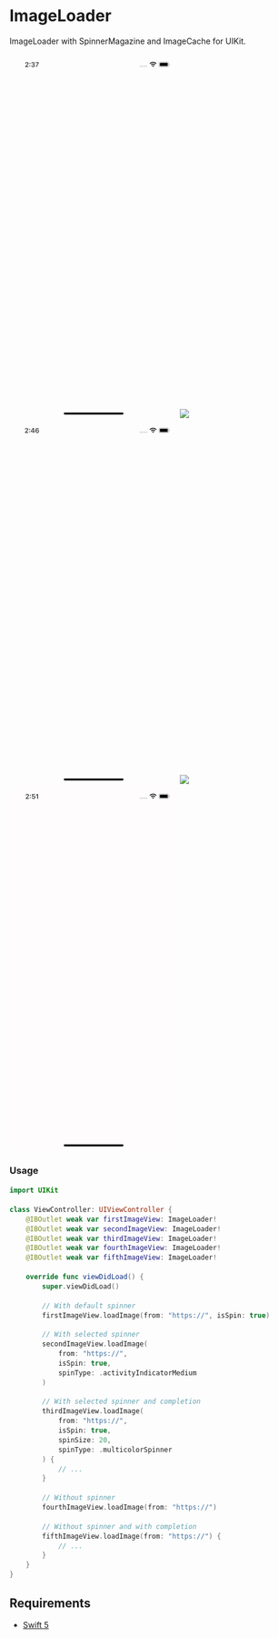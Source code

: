 # ImageLoader
ImageLoader with SpinnerMagazine and ImageCache for UIKit.

![](./demoAllSpinners.gif)
![](./demoMulticolorSpinner.gif)
![](./demoSpinner.gif)
![](./demoActivityIndicatorMedium.gif)
![](./demoActivityIndicatorLarge.gif)

### Usage

```swift
import UIKit

class ViewController: UIViewController {
    @IBOutlet weak var firstImageView: ImageLoader!
    @IBOutlet weak var secondImageView: ImageLoader!
    @IBOutlet weak var thirdImageView: ImageLoader!
    @IBOutlet weak var fourthImageView: ImageLoader!
    @IBOutlet weak var fifthImageView: ImageLoader!
    
    override func viewDidLoad() {
        super.viewDidLoad()
        
        // With default spinner
        firstImageView.loadImage(from: "https://", isSpin: true)
        
        // With selected spinner
        secondImageView.loadImage(
            from: "https://", 
            isSpin: true, 
            spinType: .activityIndicatorMedium
        )
        
        // With selected spinner and completion
        thirdImageView.loadImage(
            from: "https://", 
            isSpin: true, 
            spinSize: 20, 
            spinType: .multicolorSpinner
        ) {
            // ...
        }
        
        // Without spinner
        fourthImageView.loadImage(from: "https://")
        
        // Without spinner and with completion
        fifthImageView.loadImage(from: "https://") {
            // ...
        }
    }
}
```

## Requirements
- [Swift 5](https://developer.apple.com/swift/)

